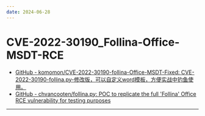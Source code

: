```yaml
---
date: 2024-06-28
---
```


# CVE-2022-30190_Follina-Office-MSDT-RCE

- [GitHub - komomon/CVE-2022-30190-follina-Office-MSDT-Fixed: CVE-2022-30190-follina.py-修改版，可以自定义word模板，方便实战中钓鱼使用。](https://github.com/komomon/CVE-2022-30190-follina-Office-MSDT-Fixed)
- [GitHub - chvancooten/follina.py: POC to replicate the full 'Follina' Office RCE vulnerability for testing purposes](https://github.com/chvancooten/follina.py)

---



